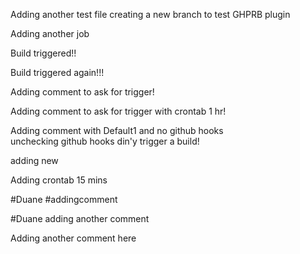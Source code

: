 Adding another test file
creating a new branch to test GHPRB plugin  


Adding another job  


Build triggered!!  


Build triggered again!!!  

Adding comment to ask for trigger!  

Adding comment to ask for trigger with crontab 1 hr!  

Adding comment with Default1 and no github hooks  
unchecking github hooks din'y trigger a build!

adding new

Adding crontab 15 mins

#Duane #addingcomment


#Duane adding another comment


Adding another comment here
